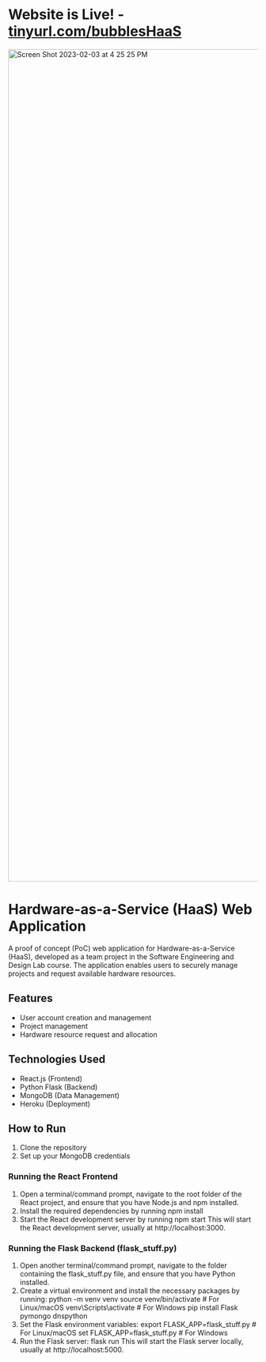 # Website is Live! - [tinyurl.com/bubblesHaaS](https://tinyurl.com/bubblesHaaS)
<img width="1680" alt="Screen Shot 2023-02-03 at 4 25 25 PM" src="https://user-images.githubusercontent.com/22242257/216722695-23fa4196-b9cf-44aa-839d-dd45424977a5.png">

# Hardware-as-a-Service (HaaS) Web Application

A proof of concept (PoC) web application for Hardware-as-a-Service (HaaS), developed as a team project in the Software Engineering and Design Lab course. The application enables users to securely manage projects and request available hardware resources.

## Features

- User account creation and management
- Project management
- Hardware resource request and allocation

## Technologies Used

- React.js (Frontend)
- Python Flask (Backend)
- MongoDB (Data Management)
- Heroku (Deployment)

## How to Run

1. Clone the repository
2. Set up your MongoDB credentials

### Running the React Frontend
1. Open a terminal/command prompt, navigate to the root folder of the React project, and ensure that you have Node.js and npm installed.
2. Install the required dependencies by running npm install
3. Start the React development server by running npm start
This will start the React development server, usually at http://localhost:3000.

### Running the Flask Backend (flask_stuff.py)
1. Open another terminal/command prompt, navigate to the folder containing the flask_stuff.py file, and ensure that you have Python installed.
2. Create a virtual environment and install the necessary packages by running:
python -m venv venv
source venv/bin/activate  # For Linux/macOS
venv\Scripts\activate     # For Windows
pip install Flask pymongo dnspython
3. Set the Flask environment variables:
export FLASK_APP=flask_stuff.py        # For Linux/macOS
set FLASK_APP=flask_stuff.py           # For Windows
4. Run the Flask server: flask run
This will start the Flask server locally, usually at http://localhost:5000.
